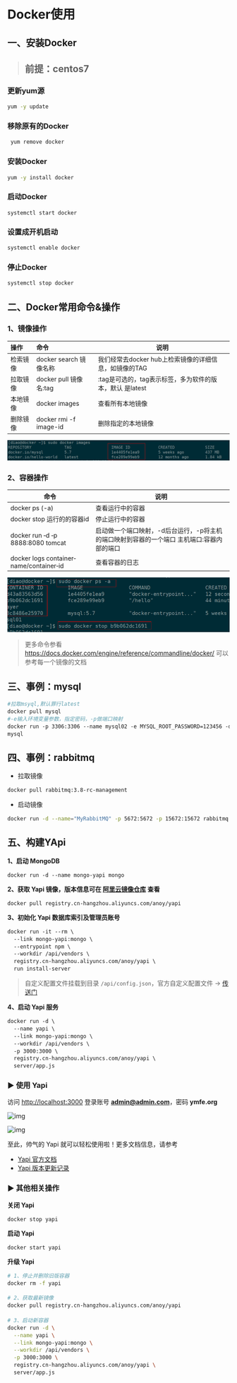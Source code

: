 # Docker使用

## 一、安装Docker

> ## 前提：centos7

### 更新yum源

```sh
yum -y update
```

### 移除原有的Docker

```sh
 yum remove docker
```

### 安装Docker

```sh
yum -y install docker
```

### 启动Docker

```
systemctl start docker
```

### 设置成开机启动

```sh
systemctl enable docker
```

### 停止Docker

```sh
systemctl stop docker
```

## 二、Docker常用命令&操作

### 1、镜像操作

| 操作     | 命令                   | 说明                                                     |
| :------- | :--------------------- | -------------------------------------------------------- |
| 检索镜像 | docker search 镜像名称 | 我们经常去docker hub上检索镜像的详细信息，如镜像的TAG    |
| 拉取镜像 | docker pull 镜像名:tag | :tag是可选的，tag表示标签，多为软件的版本，默认 是latest |
| 本地镜像 | docker images          | 查看所有本地镜像                                         |
| 删除镜像 | docker rmi -f image-id | 删除指定的本地镜像                                       |

![](images\列出本地镜像.png)

### 2、容器操作

| 命令                                    | 说明                                                         |
| --------------------------------------- | ------------------------------------------------------------ |
| docker ps (-a)                          | 查看运行中的容器                                             |
| docker stop 运行的的容器id              | 停止运行中的容器                                             |
| docker run ‐d ‐p 8888:8080 tomcat       | 启动做一个端口映射，-d后台运行，-p将主机的端口映射到容器的一个端口  主机端口:容器内部的端口 |
| docker logs container‐name/container‐id | 查看容器的日志                                               |

![](images\停止运行的容器.png)

> 更多命令参看
> https://docs.docker.com/engine/reference/commandline/docker/
> 可以参考每一个镜像的文档  

## 三、事例：mysql

```sh
#拉取msyql,默认罪行latest
docker pull mysql
#-e输入环境变量参数，指定密码，-p做端口映射
docker run ‐p 3306:3306 ‐‐name mysql02 ‐e MYSQL_ROOT_PASSWORD=123456 ‐d
mysql
```

## 四、事例：rabbitmq

- 拉取镜像

```sh
docker pull rabbitmq:3.8-rc-management
```

- 启动镜像

```sh
docker run -d --name="MyRabbitMQ" -p 5672:5672 -p 15672:15672 rabbitmq:TAG
```

## 五、构建YApi

**1、启动 MongoDB**

```undefined
docker run -d --name mongo-yapi mongo
```

**2、获取 Yapi 镜像，版本信息可在 [阿里云镜像仓库](https://links.jianshu.com/go?to=https%3A%2F%2Fdev.aliyun.com%2Fdetail.html%3Fspm%3D5176.1972343.2.26.I97LV8%26repoId%3D139034) 查看**

```undefined
docker pull registry.cn-hangzhou.aliyuncs.com/anoy/yapi
```

**3、初始化 Yapi 数据库索引及管理员账号**

```markdown
docker run -it --rm \
  --link mongo-yapi:mongo \
  --entrypoint npm \
  --workdir /api/vendors \
  registry.cn-hangzhou.aliyuncs.com/anoy/yapi \
  run install-server
```

> 自定义配置文件挂载到目录 `/api/config.json`，官方自定义配置文件 -> [传送门](https://links.jianshu.com/go?to=https%3A%2F%2Fgithub.com%2FYMFE%2Fyapi%2Fblob%2Fmaster%2Fconfig_example.json)

**4、启动 Yapi 服务**

```markdown
docker run -d \
  --name yapi \
  --link mongo-yapi:mongo \
  --workdir /api/vendors \
  -p 3000:3000 \
  registry.cn-hangzhou.aliyuncs.com/anoy/yapi \
  server/app.js
```

### ▶ 使用 Yapi

访问 [http://localhost:3000](https://links.jianshu.com/go?to=http%3A%2F%2Flocalhost%3A3000)   登录账号 **[admin@admin.com](https://links.jianshu.com/go?to=mailto%3Aadmin%40admin.com)**，密码 **ymfe.org**

![img](https:////upload-images.jianshu.io/upload_images/3424642-fb6bf5bf59a1f9da.png?imageMogr2/auto-orient/strip|imageView2/2/w/1200/format/webp)

![img](https:////upload-images.jianshu.io/upload_images/3424642-fcc0ad487cbb7c83.png?imageMogr2/auto-orient/strip|imageView2/2/w/1200/format/webp)

至此，帅气的 Yapi 就可以轻松使用啦！更多文档信息，请参考

- [Yapi 官方文档](https://links.jianshu.com/go?to=https%3A%2F%2Fyapi.ymfe.org%2Fdocuments%2Findex.html)
- [Yapi 版本更新记录](https://links.jianshu.com/go?to=https%3A%2F%2Fgithub.com%2FYMFE%2Fyapi%2Fblob%2Fmaster%2FCHANGELOG.md)

### ▶ 其他相关操作

**关闭 Yapi**

```undefined
docker stop yapi
```

**启动 Yapi**

```undefined
docker start yapi
```

**升级 Yapi**

```bash
# 1、停止并删除旧版容器
docker rm -f yapi

# 2、获取最新镜像
docker pull registry.cn-hangzhou.aliyuncs.com/anoy/yapi

# 3、启动新容器
docker run -d \
  --name yapi \
  --link mongo-yapi:mongo \
  --workdir /api/vendors \
  -p 3000:3000 \
  registry.cn-hangzhou.aliyuncs.com/anoy/yapi \
  server/app.js
```

